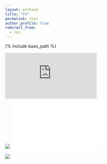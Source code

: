 ```yaml
---
layout: archive
title: "CV"
permalink: /cv/
author_profile: true
redirect_from:
  - /cv
---
```


{% include base_path %}


<embed src="https://drive.google.com/file/d/1eXiPh1QmB5YjB91nOjOwdnYOciHP2m1C/view?usp=sharing" type="application/pdf">

<object data="https://drive.google.com/file/d/1eXiPh1QmB5YjB91nOjOwdnYOciHP2m1C/view?usp=sharing" type="application/pdf" width="100%"></object>

<image src="https://drive.google.com/file/d/1eXiPh1QmB5YjB91nOjOwdnYOciHP2m1C/view?usp=sharing"/>

<embed src="files/Resume_2020.pdf" type="application/pdf">

<object data="files/Resume_2020.pdf" type="application/pdf" width="100%"></object>

<image src="files/Resume_2020.pdf"/>